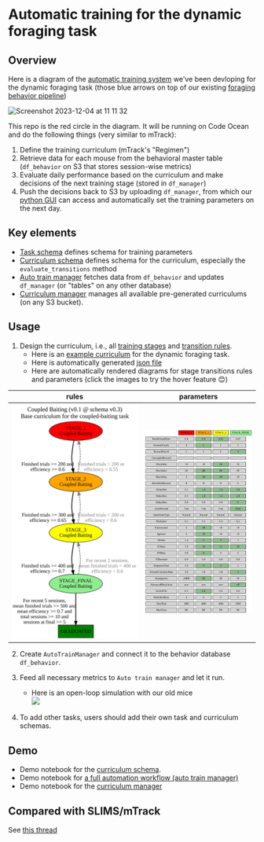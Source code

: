 # Automatic training for the dynamic foraging task

## Overview
<!-- markdown-link-check-disable-next-line -->
Here is a diagram of the [automatic training system](https://github.com/AllenNeuralDynamics/aind-behavior-blog/issues/73) we've been devloping for the dynamic foraging task (those blue arrows on top of our existing [foraging behavior pipeline](https://github.com/AllenNeuralDynamics/aind-foraging-behavior-bonsai-trigger-pipeline))

<img width="1115" alt="Screenshot 2023-12-04 at 11 11 32" src="https://github.com/AllenNeuralDynamics/aind-foraging-behavior-bonsai-automatic-training/assets/24734299/ccea0ea1-9eb0-47dd-b974-4137879b721f">


This repo is the red circle in the diagram. It will be running on Code Ocean and do the following things (very similar to mTrack):
1. Define the training curriculum (mTrack's "Regimen")
2. Retrieve data for each mouse from the behavioral master table (`df_behavior` on S3 that stores session-wise metrics)
3. Evaluate daily performance based on the curriculum and make decisions of the next training stage (stored in `df_manager`)
4. Push the decisions back to S3 by uploading `df_manager`, from which our [python GUI](https://github.com/AllenNeuralDynamics/dynamic-foraging-task) can access and automatically set the training parameters on the next day.

## Key elements
- [Task schema](https://github.com/AllenNeuralDynamics/aind-foraging-behavior-bonsai-automatic-training/blob/main/code/aind_auto_train/schema/task.py) defines schema for training parameters
- [Curriculum schema](https://github.com/AllenNeuralDynamics/aind-foraging-behavior-bonsai-automatic-training/blob/main/code/aind_auto_train/schema/curriculum.py) defines schema for the curriculum, especially the `evaluate_transitions` method
- [Auto train manager](https://github.com/AllenNeuralDynamics/aind-foraging-behavior-bonsai-automatic-training/blob/main/code/aind_auto_train/auto_train_manager.py) fetches data from `df_behavior` and updates `df_manager` (or "tables" on any other database)
- [Curriculum manager](https://github.com/AllenNeuralDynamics/aind-foraging-behavior-bonsai-automatic-training/blob/main/code/aind_auto_train/curriculum_manager.py) manages all available pre-generated curriculums (on any S3 bucket).

## Usage
1. Design the curriculum, i.e., all [training stages](https://github.com/AllenNeuralDynamics/aind-foraging-behavior-bonsai-automatic-training/blob/main/code/aind_auto_train/curriculums/coupled_baiting.py#L199-L204) and [transition rules](https://github.com/AllenNeuralDynamics/aind-foraging-behavior-bonsai-automatic-training/blob/main/code/aind_auto_train/curriculums/coupled_baiting.py#L223-L247).
   - Here is an [example curriculum](https://github.com/AllenNeuralDynamics/aind-foraging-behavior-bonsai-automatic-training/blob/main/code/aind_auto_train/curriculums/coupled_baiting.py) for the dynamic foraging task.
   - Here is automatically generated [json file](https://github.com/AllenNeuralDynamics/aind-foraging-behavior-bonsai-automatic-training/blob/main/code/aind_auto_train/curriculums/Coupled%20Baiting_curriculum_v0.1_schema_v0.3.json) 
   - Here are automatically rendered diagrams for stage transitions rules and parameters (click the images to try the hover feature :blush:)

| rules | parameters |
|--|--|
|<img width="700" src="https://raw.githubusercontent.com/AllenNeuralDynamics/aind-foraging-behavior-bonsai-automatic-training/main/code/aind_auto_train/curriculums/Coupled%20Baiting_curriculum_v0.1_schema_v0.3_rules.svg">|<img width="500" src="https://raw.githubusercontent.com/AllenNeuralDynamics/aind-foraging-behavior-bonsai-automatic-training/main/code/aind_auto_train/curriculums/Coupled%20Baiting_curriculum_v0.1_schema_v0.3_paras.svg">|

2. Create `AutoTrainManager` and connect it to the behavior database `df_behavior`.
3. Feed all necessary metrics to `Auto train manager` and let it run.
   - Here is an open-loop simulation with our old mice<br>
     <img width="500" src="https://github.com/AllenNeuralDynamics/aind-foraging-behavior-bonsai-automatic-training/assets/24734299/885ce4eb-33e9-471b-94e3-bb4fec4d24a8">

4. To add other tasks, users should add their own task and curriculum schemas.

## Demo
- Demo notebook for the [curriculum schema](https://github.com/AllenNeuralDynamics/aind-foraging-behavior-bonsai-automatic-training/blob/main/code/aind_auto_train/demo_schema.ipynb).
- Demo notebook for [a full automation workflow (auto train manager)](https://github.com/AllenNeuralDynamics/aind-foraging-behavior-bonsai-automatic-training/blob/main/code/aind_auto_train/demo_auto_train_manager.ipynb)
- Demo notebook for the [curriculum manager](https://github.com/AllenNeuralDynamics/aind-foraging-behavior-bonsai-automatic-training/blob/main/code/aind_auto_train/demo_curriculum_manager.ipynb)

## Compared with SLIMS/mTrack
<!-- markdown-link-check-disable-next-line -->
See [this thread](https://github.com/AllenNeuralDynamics/aind-behavior-blog/discussions/124)
